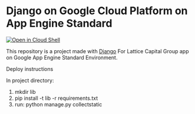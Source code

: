 # Django on Google Cloud Platform on App Engine Standard

[![Open in Cloud Shell][shell_img]][shell_link]

[shell_img]: http://gstatic.com/cloudssh/images/open-btn.png
[shell_link]: https://console.cloud.google.com/cloudshell/open?git_repo=https://github.com/GoogleCloudPlatform/python-docs-samples&page=editor&open_in_editor=appengine/standard/django/README.md

This repository is a project made with [Django](https://www.djangoproject.com/) For Lattice Capital Group
app on Google App Engine Standard Environment. 

Deploy instructions 

In project directory:

1. mkdir lib
2. pip install -t lib -r requirements.txt
3. run: python manage.py collectstatic
